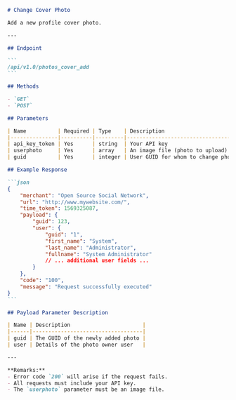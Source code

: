 ````markdown name=docs/endpoints/photos_cover_add.md
# Change Cover Photo

Add a new profile cover photo.

---

## Endpoint

```
/api/v1.0/photos_cover_add
```

## Methods

- `GET`
- `POST`

## Parameters

| Name          | Required | Type    | Description                      |
|---------------|----------|---------|----------------------------------|
| api_key_token | Yes      | string  | Your API key                     |
| userphoto     | Yes      | array   | An image file (photo to upload)  |
| guid          | Yes      | integer | User GUID for whom to change photo |

## Example Response

```json
{
    "merchant": "Open Source Social Network",
    "url": "http://www.mywebsite.com/",
    "time_token": 1569325087,
    "payload": {
        "guid": 123,
        "user": {
            "guid": "1",
            "first_name": "System",
            "last_name": "Administrator",
            "fullname": "System Administrator"
            // ... additional user fields ...
        }
    },
    "code": "100",
    "message": "Request successfully executed"
}
```

## Payload Parameter Description

| Name | Description                       |
|------|-----------------------------------|
| guid | The GUID of the newly added photo |
| user | Details of the photo owner user   |

---

**Remarks:**
- Error code `200` will arise if the request fails.
- All requests must include your API key.
- The `userphoto` parameter must be an image file.
````
